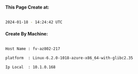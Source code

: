 
   
#### This Page Create at:

```bash

2024-01-18 - 14:24:42 UTC

```

#### Create By Machine:

```bash

Host Name : fv-az802-217

platform  : Linux-6.2.0-1018-azure-x86_64-with-glibc2.35

Ip Local  : 10.1.0.168

```


